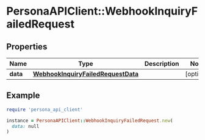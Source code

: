 # PersonaAPIClient::WebhookInquiryFailedRequest

## Properties

| Name | Type | Description | Notes |
| ---- | ---- | ----------- | ----- |
| **data** | [**WebhookInquiryFailedRequestData**](WebhookInquiryFailedRequestData.md) |  | [optional] |

## Example

```ruby
require 'persona_api_client'

instance = PersonaAPIClient::WebhookInquiryFailedRequest.new(
  data: null
)
```

